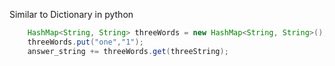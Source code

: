 Similar to Dictionary in python

```java
    HashMap<String, String> threeWords = new HashMap<String, String>();
    threeWords.put("one","1");
    answer_string += threeWords.get(threeString);      
```
